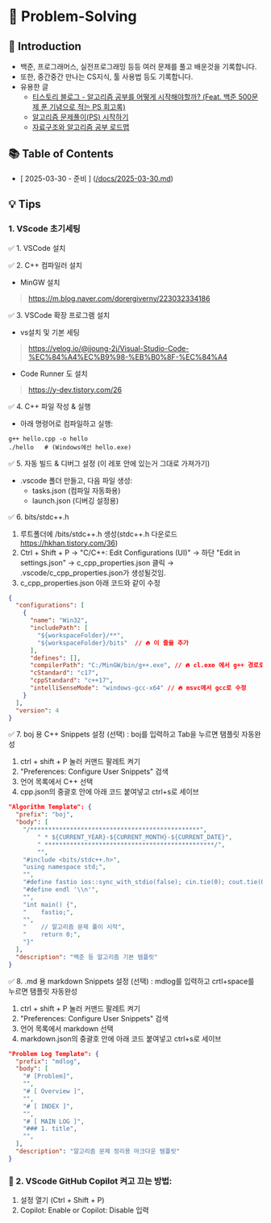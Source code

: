 # 📘 Problem-Solving
## 📝 Introduction
+ 백준, 프로그래머스, 실전프로그래밍 등등 여러 문제를 풀고 배운것을 기록합니다.
+ 또한, 중간중간 만나는 CS지식, 툴 사용법 등도 기록합니다.
+ 유용한 글
  + [티스토리 블로그 - 알고리즘 공부를 어떻게 시작해야할까? (Feat. 백준 500문제 푼 기념으로 적는 PS 회고록)](https://steady-coding.tistory.com/260)
  + [알고리즘 문제풀이(PS) 시작하기](https://plzrun.tistory.com/entry/%EC%95%8C%EA%B3%A0%EB%A6%AC%EC%A6%98-%EB%AC%B8%EC%A0%9C%ED%92%80%EC%9D%B4PS-%EC%8B%9C%EC%9E%91%ED%95%98%EA%B8%B0)
  + [자료구조와 알고리즘 공부 로드맵](https://roadmap.sh/datastructures-and-algorithms)

## 📚 Table of Contents
- [ 2025-03-30 - 준비 ] ([/docs/2025-03-30.md](./docs/2025-03-30.md))

## 💡 Tips
### 1. VScode 초기세팅
✅ 1. VSCode 설치

✅ 2. C++ 컴파일러 설치
+ MinGW 설치
> https://m.blog.naver.com/dorergiverny/223032334186

✅ 3. VSCode 확장 프로그램 설치
+ vs설치 및 기본 세팅
> https://velog.io/@jjoung-2j/Visual-Studio-Code-%EC%84%A4%EC%B9%98-%EB%B0%8F-%EC%84%A4
+ Code Runner 도 설치
> https://y-dev.tistory.com/26

✅ 4. C++ 파일 작성 & 실행
+ 아래 명령어로 컴파일하고 실행:
```
g++ hello.cpp -o hello
./hello   # (Windows에선 hello.exe)
```

✅ 5. 자동 빌드 & 디버그 설정
(이 레포 안에 있는거 그대로 가져가기)
+ .vscode 폴더 만들고, 다음 파일 생성:
  + tasks.json (컴파일 자동화용)
  + launch.json (디버깅 설정용)

✅ 6. bits/stdc++.h
1. 루트폴더에 /bits/stdc++.h 생성(stdc++.h 다운로드 https://hkhan.tistory.com/36)
2. Ctrl + Shift + P → "C/C++: Edit Configurations (UI)" → 하단 "Edit in settings.json" → c_cpp_properties.json 클릭 → .vscode/c_cpp_properties.json가 생성될것임.
3. c_cpp_properties.json 아래 코드와 같이 수정
```json
{
  "configurations": [
    {
      "name": "Win32",
      "includePath": [
        "${workspaceFolder}/**",
        "${workspaceFolder}/bits"  // 🔥 이 줄을 추가
      ],
      "defines": [],
      "compilerPath": "C:/MinGW/bin/g++.exe", // 🔥 cl.exe 에서 g++ 경로로 수정
      "cStandard": "c17",
      "cppStandard": "c++17",
      "intelliSenseMode": "windows-gcc-x64" // 🔥 msvc에서 gcc로 수정
    }
  ],
  "version": 4
}
```

✅ 7. boj 용 C++ Snippets 설정 (선택) : boj를 입력하고 Tab을 누르면 탬플릿 자동완성

1. ctrl + shift + P 눌러 커맨드 팔레트 켜기
2. "Preferences: Configure User Snippets" 검색
3. 언어 목록에서 C++ 선택
4. cpp.json의 중괄호 안에 아래 코드 붙여넣고 ctrl+s로 세이브
```json
"Algorithm Template": {
  "prefix": "boj",
  "body": [
    "/***********************************************",
		" * ${CURRENT_YEAR}-${CURRENT_MONTH}-${CURRENT_DATE}",
		" ***********************************************/",
		"",
    "#include <bits/stdc++.h>",
    "using namespace std;",
    "",
    "#define fastio ios::sync_with_stdio(false); cin.tie(0); cout.tie(0);",
    "#define endl '\\n'",
    "",
    "int main() {",
    "    fastio;",
    "",
    "    // 알고리즘 문제 풀이 시작",
    "    return 0;",
    "}"
  ],
  "description": "백준 등 알고리즘 기본 템플릿"
}
```

✅ 8. .md 용 markdown Snippets 설정 (선택) : mdlog를 입력하고 crtl+space를 누르면 탬플릿 자동완성

1. ctrl + shift + P 눌러 커맨드 팔레트 켜기
2. "Preferences: Configure User Snippets" 검색
3. 언어 목록에서 markdown 선택
4. markdown.json의 중괄호 안에 아래 코드 붙여넣고 ctrl+s로 세이브
```json
"Problem Log Template": {
  "prefix": "mdlog",
  "body": [
    "# [Problem]",
    "",
    "# [ Overview ]",
    "",
    "# [ INDEX ]",
    "",
    "# [ MAIN LOG ]",
    "### 1. title",
    "",
  ],
  "description": "알고리즘 문제 정리용 마크다운 템플릿"
}
```

### 🤖 2. VScode GitHub Copilot 켜고 끄는 방법:
1. 설정 열기 (Ctrl + Shift + P)
2. Copilot: Enable or Copilot: Disable 입력

